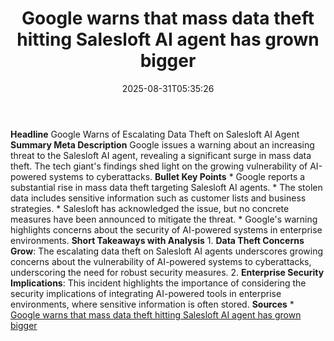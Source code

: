 ﻿---
title: "Google warns that mass data theft hitting Salesloft AI agent has grown bigger"
date: "2025-08-31T05:35:26"
category: "Markets"
summary: ""
slug: "google warns that mass data theft hitting salesloft ai agent"
source_urls:
  - "https://arstechnica.com/security/2025/08/google-warns-that-mass-data-theft-hitting-salesloft-ai-agent-has-grown-bigger/"
seo:
  title: "Google warns that mass data theft hitting Salesloft AI agent has grown bigger | Hash n Hedge"
  description: ""
  keywords: ["news", "markets", "brief"]
---
**Headline** Google Warns of Escalating Data Theft on Salesloft AI Agent  **Summary Meta Description** Google issues a warning about an increasing threat to the Salesloft AI agent, revealing a significant surge in mass data theft. The tech giant's findings shed light on the growing vulnerability of AI-powered systems to cyberattacks.  **Bullet Key Points**  * Google reports a substantial rise in mass data theft targeting Salesloft AI agents. * The stolen data includes sensitive information such as customer lists and business strategies. * Salesloft has acknowledged the issue, but no concrete measures have been announced to mitigate the threat. * Google's warning highlights concerns about the security of AI-powered systems in enterprise environments.  **Short Takeaways with Analysis**  1. **Data Theft Concerns Grow**: The escalating data theft on Salesloft AI agents underscores growing concerns about the vulnerability of AI-powered systems to cyberattacks, underscoring the need for robust security measures. 2. **Enterprise Security Implications**: This incident highlights the importance of considering the security implications of integrating AI-powered tools in enterprise environments, where sensitive information is often stored.  **Sources**  * [Google warns that mass data theft hitting Salesloft AI agent has grown bigger](https://arstechnica.com/security/2025/08/google-warns-that-mass-data-theft-hitting-salesloft-ai-agent-has-grown-bigger/) 
